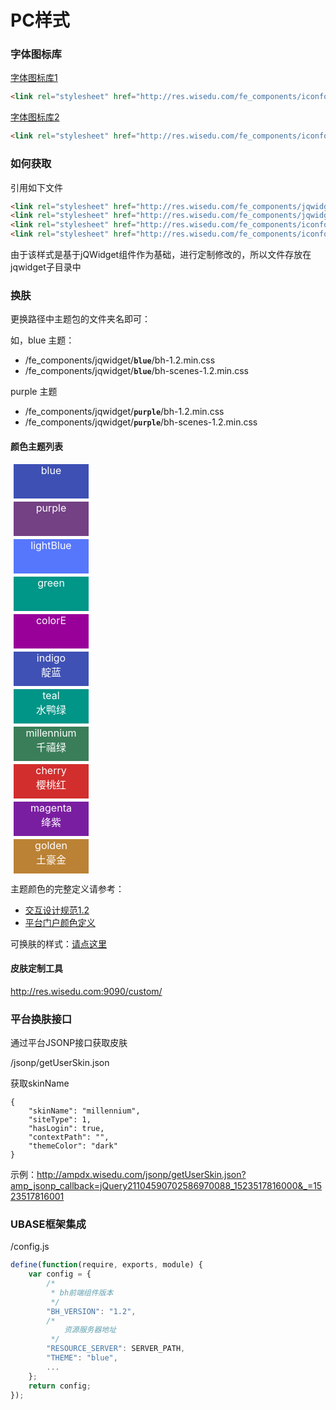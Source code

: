 # PC样式

<link rel="stylesheet" href="http://res.wisedu.com/fe_components/jqwidget/blue/bh-1.2.min.css">
<style>
.book-summary{
	font-size:14px;
}
.box{
	width:120px;
	height: 55px;
	font-size: 16px;
	margin: 5px;
	color:white;
	text-align: center;
}
</style>




### 字体图标库

[字体图标库1](http://res.wisedu.com/fe_components/iconfont/demo.html)
```html
<link rel="stylesheet" href="http://res.wisedu.com/fe_components/iconfont/iconfont.css">
```

[字体图标库2](http://res.wisedu.com/fe_components/iconfont_2.0/demo_fontclass.html)
```html
<link rel="stylesheet" href="http://res.wisedu.com/fe_components/iconfont_2.0/iconfont.css">
```

### 如何获取

引用如下文件

```html
<link rel="stylesheet" href="http://res.wisedu.com/fe_components/jqwidget/blue/bh-1.2.min.css">
<link rel="stylesheet" href="http://res.wisedu.com/fe_components/jqwidget/blue/bh-scenes-1.2.min.css">
<link rel="stylesheet" href="http://res.wisedu.com/fe_components/iconfont/iconfont.css">
<link rel="stylesheet" href="http://res.wisedu.com/fe_components/iconfont_2.0/iconfont.css">
```

由于该样式是基于jQWidget组件作为基础，进行定制修改的，所以文件存放在jqwidget子目录中

### 换肤

更换路径中主题包的文件夹名即可：

如，blue 主题：

* /fe_components/jqwidget/**`blue`**/bh-1.2.min.css
* /fe_components/jqwidget/**`blue`**/bh-scenes-1.2.min.css

purple 主题

* /fe_components/jqwidget/**`purple`**/bh-1.2.min.css
* /fe_components/jqwidget/**`purple`**/bh-scenes-1.2.min.css

#### 颜色主题列表

<div class="bh-clearfix">
	<div class="box bh-pull-left" style="background-color: #3E50B4">blue</div>
	<div class="box bh-pull-left" style="background-color: #734184">purple</div>
	<div class="box bh-pull-left" style="background-color: #5677FC">lightBlue</div>
	<div class="box bh-pull-left" style="background-color: #009688">green</div>
	<div class="box bh-pull-left" style="background-color: #990099">colorE</div>
	<div class="box bh-pull-left" style="background-color: #3F51B5">indigo<br>靛蓝</div>
	<div class="box bh-pull-left" style="background-color: #009587">teal<br>水鸭绿</div>
	<div class="box bh-pull-left" style="background-color: #3A7E59">millennium<br>千禧绿</div>
	<div class="box bh-pull-left" style="background-color: #D22E2E">cherry<br>樱桃红</div>
	<div class="box bh-pull-left" style="background-color: #7A1EA1">magenta<br>绛紫</div>
	<div class="box bh-pull-left" style="background-color: #BB8235">golden<br>土豪金</div>
</div>

<!-- cyan-arctic
green-olive
red-strawberry
yellow-fawn -->


主题颜色的完整定义请参考：

* [交互设计规范1.2](http://res.wisedu.com/ID/1.SPEC/PC/PC-SPEC-V1.1-16.05.12%40%E8%8D%86%E5%A4%A9%E9%AA%90/#g=1&p=____-type_color)
* [平台门户颜色定义](http://res.wisedu.com/ID/2.CampuSphere/%E5%B9%B3%E5%8F%B0%E9%97%A8%E6%88%B7/Finish/PC-%E9%97%A8%E6%88%B7%E7%9A%AE%E8%82%A4%E9%85%8D%E7%BD%AE-V2.2-17.03.15%40%E8%8D%86%E5%A4%A9%E9%AA%90/#g=1&p=indigo-dark_____-_)


可换肤的样式：[请点这里](http://res.wisedu.com/FS/docsite/style/global.html#颜色)


#### 皮肤定制工具

http://res.wisedu.com:9090/custom/


### 平台换肤接口

通过平台JSONP接口获取皮肤

/jsonp/getUserSkin.json

获取skinName
```
{
    "skinName": "millennium",
    "siteType": 1,
    "hasLogin": true,
    "contextPath": "",
    "themeColor": "dark"
}
```


示例：http://ampdx.wisedu.com/jsonp/getUserSkin.json?amp_jsonp_callback=jQuery21104590702586970088_1523517816000&_=1523517816001


### UBASE框架集成

/config.js
```js
define(function(require, exports, module) {
	var config = {
		/*
		 * bh前端组件版本
		 */
		"BH_VERSION": "1.2",
		/*
			资源服务器地址
		 */
		"RESOURCE_SERVER": SERVER_PATH,
		"THEME": "blue",
		...
	};
	return config;
});
```

